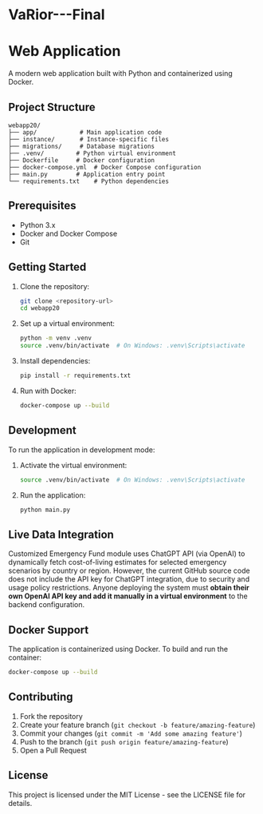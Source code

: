 # VaRior---Final
# Web Application

A modern web application built with Python and containerized using Docker.

## Project Structure

```
webapp20/
├── app/            # Main application code
├── instance/       # Instance-specific files
├── migrations/     # Database migrations
├── .venv/         # Python virtual environment
├── Dockerfile     # Docker configuration
├── docker-compose.yml  # Docker Compose configuration
├── main.py        # Application entry point
└── requirements.txt    # Python dependencies
```

## Prerequisites

- Python 3.x
- Docker and Docker Compose
- Git

## Getting Started

1. Clone the repository:
   ```bash
   git clone <repository-url>
   cd webapp20
   ```

2. Set up a virtual environment:
   ```bash
   python -m venv .venv
   source .venv/bin/activate  # On Windows: .venv\Scripts\activate
   ```

3. Install dependencies:
   ```bash
   pip install -r requirements.txt
   ```

4. Run with Docker:
   ```bash
   docker-compose up --build
   ```

## Development

To run the application in development mode:

1. Activate the virtual environment:
   ```bash
   source .venv/bin/activate  # On Windows: .venv\Scripts\activate
   ```

2. Run the application:
   ```bash
   python main.py
   ```
## Live Data Integration
Customized Emergency Fund module uses ChatGPT API (via OpenAI) to dynamically fetch cost-of-living estimates for selected emergency scenarios by country or region. 
However, the current GitHub source code does not include the API key for ChatGPT integration, due to security and usage policy restrictions.
Anyone deploying the system must **obtain their own OpenAI API key and add it manually in a virtual environment** to the backend configuration.

## Docker Support

The application is containerized using Docker. To build and run the container:

```bash
docker-compose up --build
```

## Contributing

1. Fork the repository
2. Create your feature branch (`git checkout -b feature/amazing-feature`)
3. Commit your changes (`git commit -m 'Add some amazing feature'`)
4. Push to the branch (`git push origin feature/amazing-feature`)
5. Open a Pull Request

## License

This project is licensed under the MIT License - see the LICENSE file for details.

